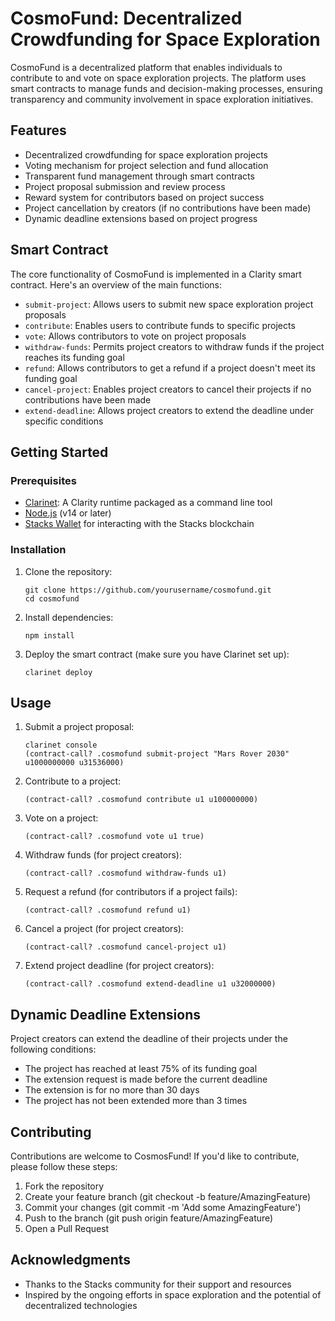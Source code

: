 # CosmoFund: Decentralized Crowdfunding for Space Exploration

CosmoFund is a decentralized platform that enables individuals to contribute to and vote on space exploration projects. The platform uses smart contracts to manage funds and decision-making processes, ensuring transparency and community involvement in space exploration initiatives.

## Features

- Decentralized crowdfunding for space exploration projects
- Voting mechanism for project selection and fund allocation
- Transparent fund management through smart contracts
- Project proposal submission and review process
- Reward system for contributors based on project success
- Project cancellation by creators (if no contributions have been made)
- Dynamic deadline extensions based on project progress

## Smart Contract

The core functionality of CosmoFund is implemented in a Clarity smart contract. Here's an overview of the main functions:

- `submit-project`: Allows users to submit new space exploration project proposals
- `contribute`: Enables users to contribute funds to specific projects
- `vote`: Allows contributors to vote on project proposals
- `withdraw-funds`: Permits project creators to withdraw funds if the project reaches its funding goal
- `refund`: Allows contributors to get a refund if a project doesn't meet its funding goal
- `cancel-project`: Enables project creators to cancel their projects if no contributions have been made
- `extend-deadline`: Allows project creators to extend the deadline under specific conditions

## Getting Started

### Prerequisites

- [Clarinet](https://github.com/hirosystems/clarinet): A Clarity runtime packaged as a command line tool
- [Node.js](https://nodejs.org/) (v14 or later)
- [Stacks Wallet](https://www.hiro.so/wallet) for interacting with the Stacks blockchain

### Installation

1. Clone the repository:
   ```
   git clone https://github.com/yourusername/cosmofund.git
   cd cosmofund
   ```

2. Install dependencies:
   ```
   npm install
   ```

3. Deploy the smart contract (make sure you have Clarinet set up):
   ```
   clarinet deploy
   ```

## Usage

1. Submit a project proposal:
   ```
   clarinet console
   (contract-call? .cosmofund submit-project "Mars Rover 2030" u1000000000 u31536000)
   ```

2. Contribute to a project:
   ```
   (contract-call? .cosmofund contribute u1 u100000000)
   ```

3. Vote on a project:
   ```
   (contract-call? .cosmofund vote u1 true)
   ```

4. Withdraw funds (for project creators):
   ```
   (contract-call? .cosmofund withdraw-funds u1)
   ```

5. Request a refund (for contributors if a project fails):
   ```
   (contract-call? .cosmofund refund u1)
   ```

6. Cancel a project (for project creators):
   ```
   (contract-call? .cosmofund cancel-project u1)
   ```

7. Extend project deadline (for project creators):
   ```
   (contract-call? .cosmofund extend-deadline u1 u32000000)
   ```

## Dynamic Deadline Extensions

Project creators can extend the deadline of their projects under the following conditions:
- The project has reached at least 75% of its funding goal
- The extension request is made before the current deadline
- The extension is for no more than 30 days
- The project has not been extended more than 3 times

## Contributing

Contributions are welcome to CosmosFund! If you'd like to contribute, please follow these steps:

1. Fork the repository
2. Create your feature branch (git checkout -b feature/AmazingFeature)
3. Commit your changes (git commit -m 'Add some AmazingFeature')
4. Push to the branch (git push origin feature/AmazingFeature)
5. Open a Pull Request

## Acknowledgments

- Thanks to the Stacks community for their support and resources
- Inspired by the ongoing efforts in space exploration and the potential of decentralized technologies